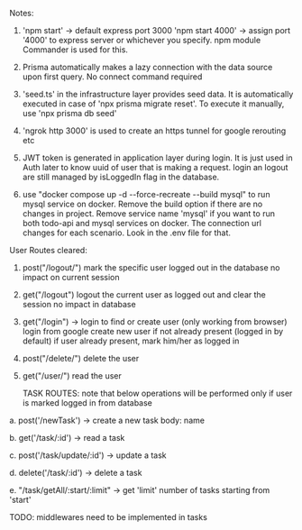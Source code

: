 Notes:

1. 'npm start' -> default express port 3000
   'npm start 4000' -> assign port '4000' to express server or whichever you specify.
   npm module Commander is used for this.

2. Prisma automatically makes a lazy connection with the data source upon first query.
   No connect command required

3. 'seed.ts' in the infrastructure layer provides seed data. It is automatically executed in case of 'npx prisma migrate reset'.
   To execute it manually, use 'npx prisma db seed'

4. 'ngrok http 3000' is used to create an https tunnel for google rerouting etc

5. JWT token is generated in application layer during login. It is just used in Auth later to know uuid of user that is making a request. login an logout are still managed by isLoggedIn flag in the database.

6. use "docker compose up -d --force-recreate --build mysql" to run mysql service on docker. Remove the build option if there are no changes in project. Remove service name 'mysql' if you want to run both todo-api and mysql services on docker. The connection url changes for each scenario. Look in the .env file for that.

User Routes cleared:

1. post("/logout/")
   mark the specific user logged out in the database
   no impact on current session

2. get("/logout")
   logout the current user as logged out and clear the session
   no impact in database

3. get("/login") -> login to find or create user (only working from browser)
   login from google
   create new user if not already present (logged in by default)
   if user already present, mark him/her as logged in

4. post("/delete/")
   delete the user

5. get("/user/")
   read the user

   TASK ROUTES: note that below operations will be performed only if user is marked logged in from database

a. post('/newTask') -> create a new task
body: name

b. get('/task/:id') -> read a task

c. post('/task/update/:id') -> update a task

d. delete('/task/:id') -> delete a task

e. "/task/getAll/:start/:limit" -> get 'limit' number of tasks starting from 'start'

TODO: middlewares need to be implemented in tasks
